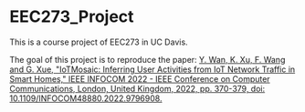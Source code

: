 # EEC273_Project

This is a course project of EEC273 in UC Davis.

The goal of this project is to reproduce the paper: [Y. Wan, K. Xu, F. Wang and G. Xue, "IoTMosaic: Inferring User Activities from IoT Network Traffic in Smart Homes," IEEE INFOCOM 2022 - IEEE Conference on Computer Communications, London, United Kingdom, 2022, pp. 370-379, doi: 10.1109/INFOCOM48880.2022.9796908.](https://ieeexplore.ieee.org/document/9796908)